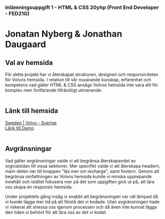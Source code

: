 ### Inlämningsuppgift 1 - HTML & CSS 20yhp (Front End Developer - FED21G)
# Jonatan Nyberg & Jonathan Daugaard

## Val av hemsida 
För detta projekt har vi återskapat strukturen, designen och responsiviteten för Volvos hemsida.
I relation till vår nuvarande kunskap, erfarenhet och kompetens vad gäller HTML & CSS ansågs Volvos hemsida inte vara allt för komplex men fortfarande tillräckligt utmanande. 
<br>
<br>
## Länk till hemsida
[Sweden | Volvo - Sverige](https://www.volvocars.com/se?gclid=Cj0KCQjwqKuKBhCxARIsACf4XuF-sUbqePV5naxB_OBK4gVR74q3uvI570xye1bM5pX3f1LOsMgQ4J8aAgbnEALw_wcB&gclsrc=aw.ds)
<br>
[Länk till Demo](https://nybbe123.github.io/projekt_1/)
<br>
<br>
## Avgränsningar
Vad gäller avgränsningar valde vi att begränsa återskapandet av orginalsidan till vissa sektioner. Mer specifikt 
valde vi att återskapa headern, main-delen ner till knappen "läs mer om recharge", samt footern.
Genom att begränsa omfattningen av Volvos hemsida kunde vi minska upprepande innehåll och istället fokusera mer på det som uppgiften gick ut på, att lära oss skapa en responsiv hemsida.

Under projektets gång insåg vi snabbt att begränsningen var väl lämpad då vi kunde lägga mer tid på att förstå det vi kodade.
Utan avgränsningen hade vi riskerat att stressa oss igenom processen och då även inte kunnat lägga den tiden vi behövt för att
lära oss av det vi kodat.
